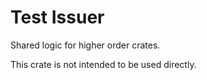 # Test Issuer

Shared logic for higher order crates.

This crate is not intended to be used directly.
